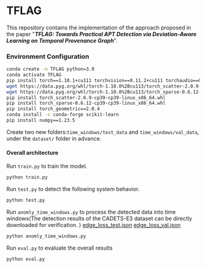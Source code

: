 # TFLAG
This repository contains the implementation of the approach proposed in the paper "***TFLAG: Towards Practical APT Detection via Deviation-Aware Learning on Temporal Provenance Graph***".

### Environment Configuration

```Bash
conda create -n TFLAG python=3.9
conda activate TFLAG
pip install torch==1.10.1+cu111 torchvision==0.11.2+cu111 torchaudio==0.10.1 -f https://download.pytorch.org/whl/cu111/torch_stable.html
wget https://data.pyg.org/whl/torch-1.10.0%2Bcu113/torch_scatter-2.0.9-cp39-cp39-linux_x86_64.whl
wget https://data.pyg.org/whl/torch-1.10.0%2Bcu113/torch_sparse-0.6.12-cp39-cp39-linux_x86_64.whl
pip install torch_scatter-2.0.9-cp39-cp39-linux_x86_64.whl
pip install torch_sparse-0.6.12-cp39-cp39-linux_x86_64.whl
pip install torch_geometric==2.0.4
conda install -c conda-forge scikit-learn
pip install numpy==1.23.5

```

Create two new folders:`time_windows/test_data` and `time_windows/val_data`, under the `dataset/` folder in advance.

#### Overall architecture

Run `train.py` to train the model.
```Bash
python train.py
```
Run `test.py` to detect the following system behavior.
```Bash
python test.py
```
Run `anomly_time_windows.py` to process the detected data into time windows(The detection results of the CADETS-E3 dataset can be directly downloaded for verification. )
[edge_loss_test.json](https://huggingface.co/datasets/jiangdie666/TLAG-dataset/blob/main/edge_loss_test_v5.json)
[edge_loss_val.json](https://huggingface.co/datasets/jiangdie666/TLAG-dataset/blob/main/edge_loss_val_v5.json)
```Bash
python anomly_time_windows.py
```
Run `eval.py` to evaluate the overall results
```Bash
python eval.py
```


